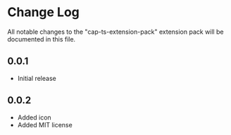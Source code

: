 # Change Log

All notable changes to the "cap-ts-extension-pack" extension pack will be documented in this file.

## 0.0.1

- Initial release

## 0.0.2

- Added icon
- Added MIT license
